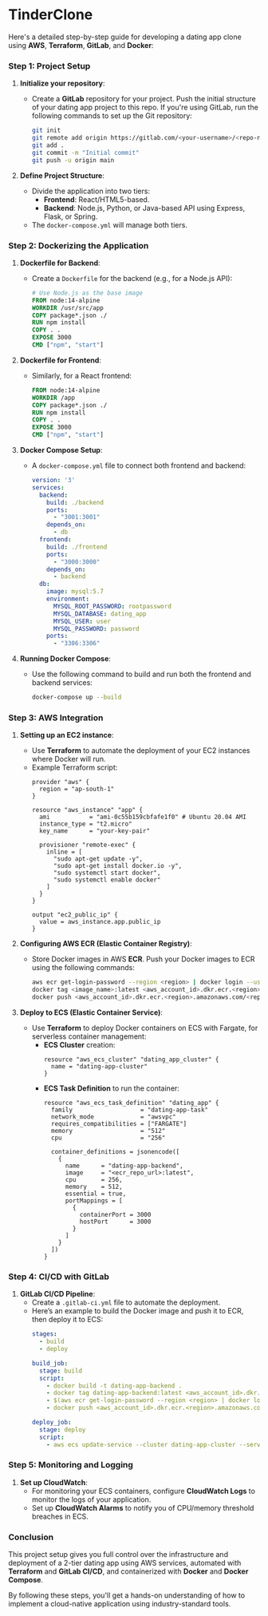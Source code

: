 # TinderClone
Here's a detailed step-by-step guide for developing a dating app clone using **AWS**, **Terraform**, **GitLab**, and **Docker**:

### **Step 1: Project Setup**

1. **Initialize your repository**:
   - Create a **GitLab** repository for your project. Push the initial structure of your dating app project to this repo. If you're using GitLab, run the following commands to set up the Git repository:
     ```bash
     git init
     git remote add origin https://gitlab.com/<your-username>/<repo-name>.git
     git add .
     git commit -m "Initial commit"
     git push -u origin main
     ```

2. **Define Project Structure**:
   - Divide the application into two tiers:
     - **Frontend**: React/HTML5-based.
     - **Backend**: Node.js, Python, or Java-based API using Express, Flask, or Spring.
   - The `docker-compose.yml` will manage both tiers.

### **Step 2: Dockerizing the Application**

1. **Dockerfile for Backend**:
   - Create a `Dockerfile` for the backend (e.g., for a Node.js API):
     ```dockerfile
     # Use Node.js as the base image
     FROM node:14-alpine
     WORKDIR /usr/src/app
     COPY package*.json ./
     RUN npm install
     COPY . .
     EXPOSE 3000
     CMD ["npm", "start"]
     ```

2. **Dockerfile for Frontend**:
   - Similarly, for a React frontend:
     ```dockerfile
     FROM node:14-alpine
     WORKDIR /app
     COPY package*.json ./
     RUN npm install
     COPY . .
     EXPOSE 3000
     CMD ["npm", "start"]
     ```

3. **Docker Compose Setup**:
   - A `docker-compose.yml` file to connect both frontend and backend:
     ```yaml
     version: '3'
     services:
       backend:
         build: ./backend
         ports:
           - "3001:3001"
         depends_on:
           - db
       frontend:
         build: ./frontend
         ports:
           - "3000:3000"
         depends_on:
           - backend
       db:
         image: mysql:5.7
         environment:
           MYSQL_ROOT_PASSWORD: rootpassword
           MYSQL_DATABASE: dating_app
           MYSQL_USER: user
           MYSQL_PASSWORD: password
         ports:
           - "3306:3306"
     ```

4. **Running Docker Compose**:
   - Use the following command to build and run both the frontend and backend services:
     ```bash
     docker-compose up --build
     ```

### **Step 3: AWS Integration**

1. **Setting up an EC2 instance**:
   - Use **Terraform** to automate the deployment of your EC2 instances where Docker will run.
   - Example Terraform script:
     ```hcl
     provider "aws" {
       region = "ap-south-1"
     }

     resource "aws_instance" "app" {
       ami           = "ami-0c55b159cbfafe1f0" # Ubuntu 20.04 AMI
       instance_type = "t2.micro"
       key_name      = "your-key-pair"

       provisioner "remote-exec" {
         inline = [
           "sudo apt-get update -y",
           "sudo apt-get install docker.io -y",
           "sudo systemctl start docker",
           "sudo systemctl enable docker"
         ]
       }
     }

     output "ec2_public_ip" {
       value = aws_instance.app.public_ip
     }
     ```

2. **Configuring AWS ECR (Elastic Container Registry)**:
   - Store Docker images in AWS **ECR**. Push your Docker images to ECR using the following commands:
     ```bash
     aws ecr get-login-password --region <region> | docker login --username AWS --password-stdin <aws_account_id>.dkr.ecr.<region>.amazonaws.com
     docker tag <image_name>:latest <aws_account_id>.dkr.ecr.<region>.amazonaws.com/<repo_name>:latest
     docker push <aws_account_id>.dkr.ecr.<region>.amazonaws.com/<repo_name>:latest
     ```

3. **Deploy to ECS (Elastic Container Service)**:
   - Use **Terraform** to deploy Docker containers on ECS with Fargate, for serverless container management:
     - **ECS Cluster** creation:
       ```hcl
       resource "aws_ecs_cluster" "dating_app_cluster" {
         name = "dating-app-cluster"
       }
       ```
     - **ECS Task Definition** to run the container:
       ```hcl
       resource "aws_ecs_task_definition" "dating_app" {
         family                   = "dating-app-task"
         network_mode             = "awsvpc"
         requires_compatibilities = ["FARGATE"]
         memory                   = "512"
         cpu                      = "256"

         container_definitions = jsonencode([
           {
             name      = "dating-app-backend",
             image     = "<ecr_repo_url>:latest",
             cpu       = 256,
             memory    = 512,
             essential = true,
             portMappings = [
               {
                 containerPort = 3000
                 hostPort      = 3000
               }
             ]
           }
         ])
       }
       ```

### **Step 4: CI/CD with GitLab**

1. **GitLab CI/CD Pipeline**:
   - Create a `.gitlab-ci.yml` file to automate the deployment.
   - Here’s an example to build the Docker image and push it to ECR, then deploy it to ECS:
     ```yaml
     stages:
       - build
       - deploy

     build_job:
       stage: build
       script:
         - docker build -t dating-app-backend .
         - docker tag dating-app-backend:latest <aws_account_id>.dkr.ecr.<region>.amazonaws.com/dating-app-backend:latest
         - $(aws ecr get-login-password --region <region> | docker login --username AWS --password-stdin <aws_account_id>.dkr.ecr.<region>.amazonaws.com)
         - docker push <aws_account_id>.dkr.ecr.<region>.amazonaws.com/dating-app-backend:latest

     deploy_job:
       stage: deploy
       script:
         - aws ecs update-service --cluster dating-app-cluster --service dating-app-service --force-new-deployment
     ```

### **Step 5: Monitoring and Logging**

1. **Set up CloudWatch**:
   - For monitoring your ECS containers, configure **CloudWatch Logs** to monitor the logs of your application.
   - Set up **CloudWatch Alarms** to notify you of CPU/memory threshold breaches in ECS.

### **Conclusion**

This project setup gives you full control over the infrastructure and deployment of a 2-tier dating app using AWS services, automated with **Terraform** and **GitLab CI/CD**, and containerized with **Docker** and **Docker Compose**.

By following these steps, you'll get a hands-on understanding of how to implement a cloud-native application using industry-standard tools.
